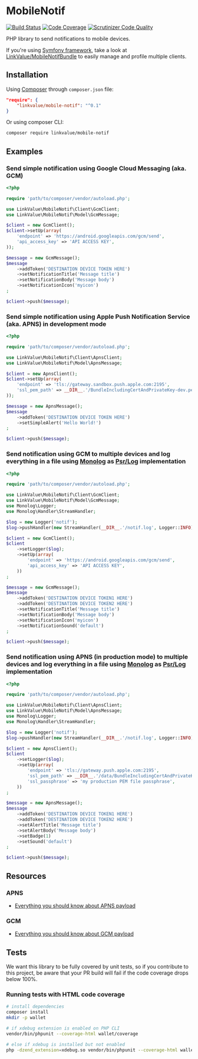 # MobileNotif

[![Build Status](https://travis-ci.org/LinkValue/MobileNotif.svg?branch=master)](https://travis-ci.org/LinkValue/MobileNotif)
[![Code Coverage](https://scrutinizer-ci.com/g/LinkValue/MobileNotif/badges/coverage.png?b=master)](https://scrutinizer-ci.com/g/LinkValue/MobileNotif/?branch=master)
[![Scrutinizer Code Quality](https://scrutinizer-ci.com/g/LinkValue/MobileNotif/badges/quality-score.png?b=master)](https://scrutinizer-ci.com/g/LinkValue/MobileNotif/?branch=master)

PHP library to send notifications to mobile devices.

If you're using [Symfony framework](https://symfony.com/), take a look at [LinkValue/MobileNotifBundle](https://github.com/LinkValue/MobileNotifBundle) to easily manage and profile multiple clients.



## Installation

Using [Composer](https://getcomposer.org/) through `composer.json` file:

```json
"require": {
    "linkvalue/mobile-notif": "^0.1"
}
```

Or using composer CLI:

```bash
composer require linkvalue/mobile-notif
```



## Examples

### Send simple notification using Google Cloud Messaging (aka. GCM)

```php
<?php

require 'path/to/composer/vendor/autoload.php';

use LinkValue\MobileNotif\Client\GcmClient;
use LinkValue\MobileNotif\Model\GcmMessage;

$client = new GcmClient();
$client->setUp(array(
    'endpoint' => 'https://android.googleapis.com/gcm/send',
    'api_access_key' => 'API ACCESS KEY',
));

$message = new GcmMessage();
$message
    ->addToken('DESTINATION DEVICE TOKEN HERE')
    ->setNotificationTitle('Message title')
    ->setNotificationBody('Message body')
    ->setNotificationIcon('myicon')
;

$client->push($message);
```



### Send simple notification using Apple Push Notification Service (aka. APNS) in development mode

```php
<?php

require 'path/to/composer/vendor/autoload.php';

use LinkValue\MobileNotif\Client\ApnsClient;
use LinkValue\MobileNotif\Model\ApnsMessage;

$client = new ApnsClient();
$client->setUp(array(
    'endpoint' => 'tls://gateway.sandbox.push.apple.com:2195',
    'ssl_pem_path' => __DIR__.'/BundleIncludingCertAndPrivateKey-dev.pem',
));

$message = new ApnsMessage();
$message
    ->addToken('DESTINATION DEVICE TOKEN HERE')
    ->setSimpleAlert('Hello World!')
;

$client->push($message);
```



### Send notification using GCM to multiple devices and log everything in a file using [Monolog](https://github.com/Seldaek/monolog) as [Psr/Log](https://github.com/php-fig/log) implementation

```php
<?php

require 'path/to/composer/vendor/autoload.php';

use LinkValue\MobileNotif\Client\GcmClient;
use LinkValue\MobileNotif\Model\GcmMessage;
use Monolog\Logger;
use Monolog\Handler\StreamHandler;

$log = new Logger('notif');
$log->pushHandler(new StreamHandler(__DIR__.'/notif.log', Logger::INFO));

$client = new GcmClient();
$client
    ->setLogger($log);
    ->setUp(array(
        'endpoint' => 'https://android.googleapis.com/gcm/send',
        'api_access_key' => 'API ACCESS KEY',
    ))
;

$message = new GcmMessage();
$message
    ->addToken('DESTINATION DEVICE TOKEN1 HERE')
    ->addToken('DESTINATION DEVICE TOKEN2 HERE')
    ->setNotificationTitle('Message title')
    ->setNotificationBody('Message body')
    ->setNotificationIcon('myicon')
    ->setNotificationSound('default')
;

$client->push($message);
```



### Send notification using APNS (in production mode) to multiple devices and log everything in a file using [Monolog](https://github.com/Seldaek/monolog) as [Psr/Log](https://github.com/php-fig/log) implementation

```php
<?php

require 'path/to/composer/vendor/autoload.php';

use LinkValue\MobileNotif\Client\ApnsClient;
use LinkValue\MobileNotif\Model\ApnsMessage;
use Monolog\Logger;
use Monolog\Handler\StreamHandler;

$log = new Logger('notif');
$log->pushHandler(new StreamHandler(__DIR__.'/notif.log', Logger::INFO));

$client = new ApnsClient();
$client
    ->setLogger($log);
    ->setUp(array(
        'endpoint' => 'tls://gateway.push.apple.com:2195',
        'ssl_pem_path' => __DIR__.'/data/BundleIncludingCertAndPrivateKey-prod.pem',
        'ssl_passphrase' => 'my production PEM file passphrase',
    ))
;

$message = new ApnsMessage();
$message
    ->addToken('DESTINATION DEVICE TOKEN1 HERE')
    ->addToken('DESTINATION DEVICE TOKEN2 HERE')
    ->setAlertTitle('Message title')
    ->setAlertBody('Message body')
    ->setBadge(1)
    ->setSound('default')
;

$client->push($message);
```



## Resources

### APNS

  - [Everything you should know about APNS payload](https://developer.apple.com/library/ios/documentation/NetworkingInternet/Conceptual/RemoteNotificationsPG/Chapters/TheNotificationPayload.html)



### GCM

  - [Everything you should know about GCM payload](https://developers.google.com/cloud-messaging/http-server-ref)



## Tests

We want this library to be fully covered by unit tests, so if you contribute to this project, be aware that your PR build will fail if the code coverage drops below 100%.

### Running tests with HTML code coverage

```bash
# install dependencies
composer install
mkdir -p wallet

# if xdebug extension is enabled on PHP CLI
vendor/bin/phpunit --coverage-html wallet/coverage

# else if xdebug is installed but not enabled
php -dzend_extension=xdebug.so vendor/bin/phpunit --coverage-html wallet/coverage
```
